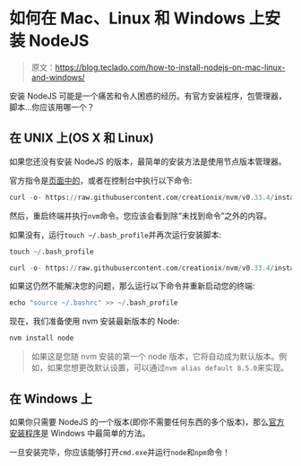 # 如何在 Mac、Linux 和 Windows 上安装 NodeJS

> 原文：<https://blog.teclado.com/how-to-install-nodejs-on-mac-linux-and-windows/>

安装 NodeJS 可能是一个痛苦和令人困惑的经历。有官方安装程序，包管理器，脚本...你应该用哪一个？

## 在 UNIX 上(OS X 和 Linux)

如果您还没有安装 NodeJS 的版本，最简单的安装方法是使用节点版本管理器。

官方指令是[页面中的](https://github.com/creationix/nvm#installation)，或者在控制台中执行以下命令:

```py
curl -o- https://raw.githubusercontent.com/creationix/nvm/v0.33.4/install.sh | bash 
```

然后，重启终端并执行`nvm`命令。您应该会看到除“未找到命令”之外的内容。

如果没有，运行`touch ~/.bash_profile`并再次运行安装脚本:

```py
touch ~/.bash_profile

curl -o- https://raw.githubusercontent.com/creationix/nvm/v0.33.4/install.sh | bash 
```

如果这仍然不能解决您的问题，那么运行以下命令并重新启动您的终端:

```py
echo "source ~/.bashrc" >> ~/.bash_profile 
```

现在，我们准备使用 nvm 安装最新版本的 Node:

```py
nvm install node 
```

> 如果这是您随 nvm 安装的第一个 node 版本，它将自动成为默认版本。例如，如果您想更改默认设置，可以通过`nvm alias default 8.5.0`来实现。

## 在 Windows 上

如果你只需要 NodeJS 的一个版本(即你不需要任何东西的多个版本)，那么[官方安装程序](https://nodejs.org/en/download/)是 Windows 中最简单的方法。

一旦安装完毕，你应该能够打开`cmd.exe`并运行`node`和`npm`命令！